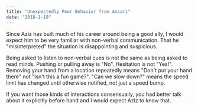 ```yaml
---
title: "Unexpectedly Poor Behavior from Ansari"
date: "2018-1-18"
---
```


Since Aziz has built much of his career around being a good ally, I would expect him to be very familiar with non-verbal communication.
That he "misinterpreted" the situation is disappointing and suspicious.

Being asked to listen to non-verbal cues is not the same as being asked to read minds. 
Pushing or pulling away is "No". Hesitation is not "Yes!". Removing your hand from a location repeatedly means "Don't put your hand there" not "Isn't this a fun game?". "Can we slow down?" means the speed limit has changed until otherwise notified, not just a speed bump.

If you want those kinds of interactions consensually, you had better talk about it explicitly before hand and I would expect Aziz to know that.
